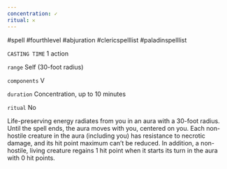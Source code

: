 ```yaml
---
concentration: ✓
ritual: 𐄂
---
```

#spell #fourthlevel #abjuration #clericspelllist #paladinspelllist

`CASTING TIME`
1 action

`range`
Self (30-foot radius)

`components`
V

`duration`
Concentration, up to 10 minutes

`ritual`
No

Life-preserving energy radiates from you in an aura with a 30-foot radius. Until the spell ends, the aura moves with you, centered on you. Each non-hostile creature in the aura (including you) has resistance to necrotic damage, and its hit point maximum can’t be reduced. In addition, a non-hostile, living creature regains 1 hit point when it starts its turn in the aura with 0 hit points.